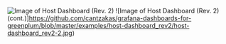 ![Image of Host Dashboard (Rev. 2)](https://github.com/cantzakas/grafana-dashboards-for-greenplum/blob/master/examples/host-dashboard_rev2/host-dashboard_rev2-1.jpg)
![Image of Host Dashboard (Rev. 2)(cont.)]https://github.com/cantzakas/grafana-dashboards-for-greenplum/blob/master/examples/host-dashboard_rev2/host-dashboard_rev2-2.jpg)
